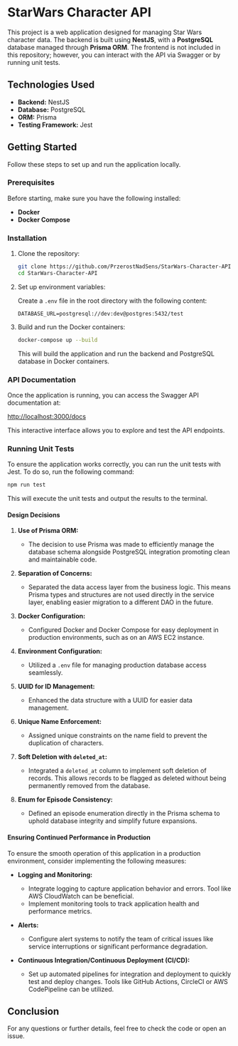 # StarWars Character API

This project is a web application designed for managing Star Wars character data. The backend is built using **NestJS**, with a **PostgreSQL** database managed through **Prisma ORM**. The frontend is not included in this repository; however, you can interact with the API via Swagger or by running unit tests.

## Technologies Used

- **Backend:** NestJS
- **Database:** PostgreSQL
- **ORM:** Prisma
- **Testing Framework:** Jest

## Getting Started

Follow these steps to set up and run the application locally.

### Prerequisites

Before starting, make sure you have the following installed:

- **Docker**
- **Docker Compose**

### Installation

1. Clone the repository:

   ```bash
   git clone https://github.com/PrzerostNadSens/StarWars-Character-API.git
   cd StarWars-Character-API
   ```

2. Set up environment variables:

   Create a `.env` file in the root directory with the following content:

   ```env
   DATABASE_URL=postgresql://dev:dev@postgres:5432/test
   ```

3. Build and run the Docker containers:

   ```bash
   docker-compose up --build
   ```

   This will build the application and run the backend and PostgreSQL database in Docker containers.

### API Documentation

Once the application is running, you can access the Swagger API documentation at:

[http://localhost:3000/docs](http://localhost:3000/docs)

This interactive interface allows you to explore and test the API endpoints.

### Running Unit Tests

To ensure the application works correctly, you can run the unit tests with Jest. To do so, run the following command:

```bash
npm run test
```

This will execute the unit tests and output the results to the terminal.

#### **Design Decisions**

1.  **Use of Prisma ORM:**

    - The decision to use Prisma was made to efficiently manage the database schema alongside PostgreSQL integration promoting clean and maintainable code.

2.  **Separation of Concerns:**

    - Separated the data access layer from the business logic. This means Prisma types and structures are not used directly in the service layer, enabling easier migration to a different DAO in the future.

3.  **Docker Configuration:**

    - Configured Docker and Docker Compose for easy deployment in production environments, such as on an AWS EC2 instance.

4.  **Environment Configuration:**

    - Utilized a `.env` file for managing production database access seamlessly.

5.  **UUID for ID Management:**

    - Enhanced the data structure with a UUID for easier data management.

6.  **Unique Name Enforcement:**

    - Assigned unique constraints on the name field to prevent the duplication of characters.

7.  **Soft Deletion with `deleted_at`:**

    - Integrated a `deleted_at` column to implement soft deletion of records. This allows records to be flagged as deleted without being permanently removed from the database.

8.  **Enum for Episode Consistency:**

    - Defined an episode enumeration directly in the Prisma schema to uphold database integrity and simplify future expansions.

#### **Ensuring Continued Performance in Production**

To ensure the smooth operation of this application in a production environment, consider implementing the following measures:

- **Logging and Monitoring:**

  - Integrate logging to capture application behavior and errors. Tool like AWS CloudWatch can be beneficial.
  - Implement monitoring tools to track application health and performance metrics.

- **Alerts:**

  - Configure alert systems to notify the team of critical issues like service interruptions or significant performance degradation.

- **Continuous Integration/Continuous Deployment (CI/CD):**

  - Set up automated pipelines for integration and deployment to quickly test and deploy changes. Tools like GitHub Actions, CircleCI or AWS CodePipeline can be utilized.

## Conclusion

For any questions or further details, feel free to check the code or open an issue.
